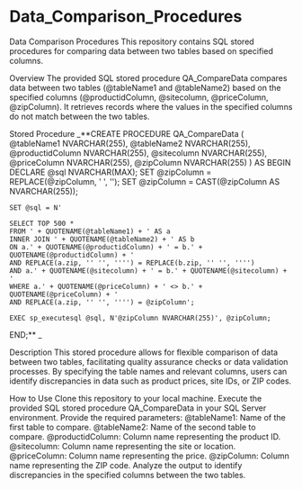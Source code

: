 # Data_Comparison_Procedures

Data Comparison Procedures
This repository contains SQL stored procedures for comparing data between two tables based on specified columns.

Overview
The provided SQL stored procedure QA_CompareData compares data between two tables (@tableName1 and @tableName2) based on the specified columns (@productidColumn, @sitecolumn, @priceColumn, @zipColumn). It retrieves records where the values in the specified columns do not match between the two tables.

Stored Procedure
_**CREATE PROCEDURE QA_CompareData
(
    @tableName1 NVARCHAR(255),
    @tableName2 NVARCHAR(255),
    @productidColumn NVARCHAR(255),
    @sitecolumn NVARCHAR(255),
    @priceColumn NVARCHAR(255),
    @zipColumn NVARCHAR(255)
)
AS
BEGIN
    DECLARE @sql NVARCHAR(MAX);
    SET @zipColumn = REPLACE(@zipColumn, ' ', '');
    SET @zipColumn = CAST(@zipColumn AS NVARCHAR(255));
 
    SET @sql = N'
 
    SELECT TOP 500 *
    FROM ' + QUOTENAME(@tableName1) + ' AS a
    INNER JOIN ' + QUOTENAME(@tableName2) + ' AS b
    ON a.' + QUOTENAME(@productidColumn) + ' = b.' + QUOTENAME(@productidColumn) + '
    AND REPLACE(a.zip, '' '', '''') = REPLACE(b.zip, '' '', '''') 
    AND a.' + QUOTENAME(@sitecolumn) + ' = b.' + QUOTENAME(@sitecolumn) + '
    WHERE a.' + QUOTENAME(@priceColumn) + ' <> b.' + QUOTENAME(@priceColumn) + '
    AND REPLACE(a.zip, '' '', '''') = @zipColumn';
 
    EXEC sp_executesql @sql, N'@zipColumn NVARCHAR(255)', @zipColumn;
END;**
_

Description
This stored procedure allows for flexible comparison of data between two tables, facilitating quality assurance checks or data validation processes. By specifying the table names and relevant columns, users can identify discrepancies in data such as product prices, site IDs, or ZIP codes.

How to Use
Clone this repository to your local machine.
Execute the provided SQL stored procedure QA_CompareData in your SQL Server environment.
Provide the required parameters:
@tableName1: Name of the first table to compare.
@tableName2: Name of the second table to compare.
@productidColumn: Column name representing the product ID.
@sitecolumn: Column name representing the site or location.
@priceColumn: Column name representing the price.
@zipColumn: Column name representing the ZIP code.
Analyze the output to identify discrepancies in the specified columns between the two tables.
